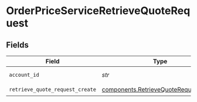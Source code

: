 # OrderPriceServiceRetrieveQuoteRequest


## Fields

| Field                                                                                          | Type                                                                                           | Required                                                                                       | Description                                                                                    |
| ---------------------------------------------------------------------------------------------- | ---------------------------------------------------------------------------------------------- | ---------------------------------------------------------------------------------------------- | ---------------------------------------------------------------------------------------------- |
| `account_id`                                                                                   | *str*                                                                                          | :heavy_check_mark:                                                                             | The account id.                                                                                |
| `retrieve_quote_request_create`                                                                | [components.RetrieveQuoteRequestCreate](../../models/components/retrievequoterequestcreate.md) | :heavy_check_mark:                                                                             | N/A                                                                                            |